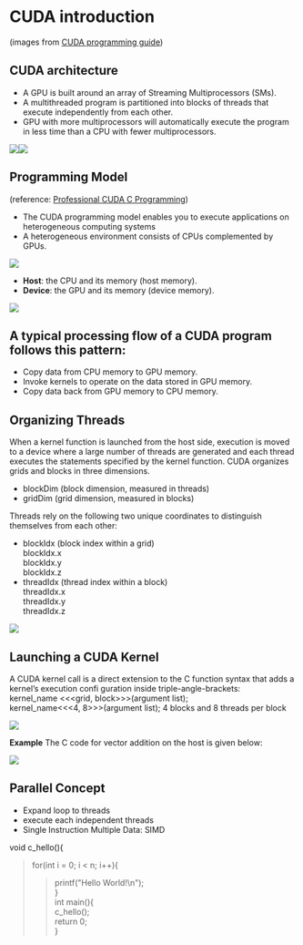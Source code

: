 # CUDA introduction 
(images from <a href="https://docs.nvidia.com/cuda/cuda-c-programming-guide/index.html">CUDA programming guide</a>)
## CUDA architecture
  - A GPU is built around an array of Streaming Multiprocessors (SMs).
  - A multithreaded program is partitioned into blocks of threads that execute independently from each other.
  - GPU with more multiprocessors will automatically execute the program in less time than a CPU with fewer multiprocessors.
  
  <img src="picture/automatic-scalability.png"><img src="picture/grid-of-thread-blocks.png">
  
## Programming Model 
(reference: <a href="http://www.hds.bme.hu/~fhegedus/C++/Professional%20CUDA%20C%20Programming.pdf">Professional CUDA C Programming</a>)
- The CUDA programming model enables you to execute applications on heterogeneous computing
systems
- A heterogeneous environment consists of CPUs complemented by GPUs.
  
<img src="picture/heterogeneous-programming2.png">

- <B>Host</B>: the CPU and its memory (host memory).
- <B>Device</B>: the GPU and its memory (device memory).

<img src="picture/memory-hierarchy.png">

## A typical processing flow of a CUDA program follows this pattern:
- Copy data from CPU memory to GPU memory.
- Invoke kernels to operate on the data stored in GPU memory.
- Copy data back from GPU memory to CPU memory.

## Organizing Threads
  When a kernel function is launched from the host side, execution is moved to a device where a large
number of threads are generated and each thread executes the statements specified by the
kernel function. 
CUDA organizes grids and blocks in three dimensions.
- blockDim (block dimension, measured in threads)
- gridDim (grid dimension, measured in blocks)

Threads rely on the following two unique coordinates to distinguish themselves from each other:
- blockIdx (block index within a grid)
  <br>blockIdx.x
  <br>blockIdx.y
  <br>blockIdx.z
- threadIdx (thread index within a block)
  <br>threadIdx.x
  <br>threadIdx.y
  <br>threadIdx.z

<img src="picture/threadmapping.png">

## Launching a CUDA Kernel
  A CUDA kernel call is a direct extension to the C function syntax that adds a kernel’s execution
confi guration inside triple-angle-brackets:
<br>kernel_name <<<grid, block>>>(argument list);
<br>kernel_name<<<4, 8>>>(argument list); 4 blocks and 8 threads per block

<img src="picture/threadlayout.PNG">

<B>Example</B>
The C code for vector addition on the host is given below:

<img src="picture/vectoradd.PNG">

## Parallel Concept
- Expand loop to threads
- execute each independent threads
- Single Instruction Multiple Data: SIMD

void c_hello(){  
>for(int i = 0; i < n; i++){   
>>printf("Hello World!\n");  
}  
int main(){  
>c_hello();  
>return 0;  
}
